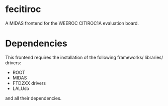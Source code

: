 # fecitiroc
A MIDAS frontend for the WEEROC CITIROC1A evaluation board.

# Dependencies

This frontend requires the installation of the following frameworks/ libraries/ drivers:

* ROOT
* MIDAS
* FTD2XX drivers
* LALUsb

and all their dependencies. 


